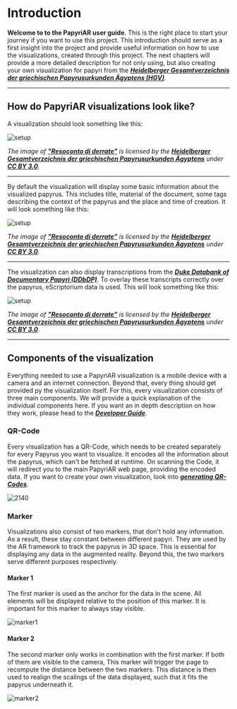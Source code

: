 # Introduction

**Welcome to to the PapyriAR user guide**. This is the right place to start your journey if you want to use this project. This introduction should serve as a first insight into the project and provide useful information on how to use the visualizations, created through this project. The next chapters will provide a more detailed description for not only using, but also creating your own visualization for papyri from the ***[Heidelberger Gesamtverzeichnis der griechischen Papyrusurkunden Ägyptens (HGV)](https://aquila.zaw.uni-heidelberg.de/start)***.

---

## How do PapyriAR visualizations look like?

A visualization should look something like this:

![setup](/img/userIntro1.png)

*The image of **["Resoconto di derrate"](https://papyri.info/ddbdp/psi;5;518)** is licensed by the **[Heidelberger Gesamtverzeichnis der griechischen Papyrusurkunden Ägyptens](https://aquila.zaw.uni-heidelberg.de/start)** under **[CC BY 3.0](https://creativecommons.org/licenses/by/3.0/)**.*

---

By default the visualization will display some basic information about the visualized papyrus. This includes title, material of the document, some tags describing the context of the papyrus and the place and time of creation. It will look something like this:

![setup](/img/userIntro2.png)

*The image of **["Resoconto di derrate"](https://papyri.info/ddbdp/psi;5;518)** is licensed by the **[Heidelberger Gesamtverzeichnis der griechischen Papyrusurkunden Ägyptens](https://aquila.zaw.uni-heidelberg.de/start)** under **[CC BY 3.0](https://creativecommons.org/licenses/by/3.0/)**.*

---

The visualization can also display transcriptions from the ***[Duke Databank of Documentary Papyri (DDbDP)](https://papyri.info/docs/ddbdp)***. To overlay these transcripts correctly over the papyrus, eScriptorium data is used. This will look something like this:

![setup](/img/userIntro3.png)

*The image of **["Resoconto di derrate"](https://papyri.info/ddbdp/psi;5;518)** is licensed by the **[Heidelberger Gesamtverzeichnis der griechischen Papyrusurkunden Ägyptens](https://aquila.zaw.uni-heidelberg.de/start)** under **[CC BY 3.0](https://creativecommons.org/licenses/by/3.0/)**.*

---

## Components of the visualization

Everything needed to use a PapyriAR visualization is a mobile device with a camera and an internet connection. Beyond that, every thing should get provided py the visualization itself. For this, every visualization consists of three main components. We will provide a quick explanation of the individual components here. If you want an in depth description on how they work, please head to the ***[Developer Guide](../dev/Introduction)***.

### QR-Code

Every visualization has a QR-Code, which needs to be created separately for every Papyrus you want to visualize. It encodes all the information about the papyrus, which can't be fetched at runtime. On scanning the Code, it will redirect you to the main PapyriAR web page, providing the encoded data. If you want to create your own visualization, look into ***[generating QR-Codes](./Create)***.

![2140](/img/userIntro4.png)

### Marker

Visualizations also consist of two markers, that don't hold any information. As a result, these stay constant between different papyri. They are used by the AR framework to track the papyrus in 3D space. This is essential for displaying any data in the augmented reality. Beyond this, the two markers serve different purposes respectively.

#### Marker 1

The first marker is used as the anchor for the data in the scene. All elements will be displayed relative to the position of this marker. It is important for this marker to always stay visible.

![marker1](/img/marker1.png)

#### Marker 2

The second marker only works in combination with the first marker. If both of them are visible to the camera, This marker will trigger the page to recompute the distance between the two markers. This distance is then used to realign the scalings of the data displayed, such that it fits the papyrus underneath it.

![marker2](/img/marker0.png)